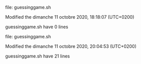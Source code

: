 file: guessinggame.sh 

Modified the dimanche 11 octobre 2020, 18:18:07 (UTC+0200) 

guessinggame.sh have 0 lines 

file: guessinggame.sh 

Modified the dimanche 11 octobre 2020, 20:04:53 (UTC+0200) 

guessinggame.sh have 21 lines 

